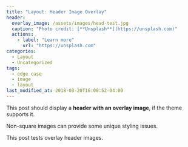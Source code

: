 ```yaml
---
title: "Layout: Header Image Overlay"
header:
  overlay_image: /assets/images/head-test.jpg
  caption: "Photo credit: [**Unsplash**](https://unsplash.com)"
  actions:
    - label: "Learn more"
      url: "https://unsplash.com"
categories:
  - Layout
  - Uncategorized
tags:
  - edge case
  - image
  - layout
last_modified_at: 2018-03-20T16:00:52-04:00
---
```


This post should display a **header with an overlay image**, if the theme supports it.

Non-square images can provide some unique styling issues.

This post tests overlay header images.

<!--stackedit_data:
eyJoaXN0b3J5IjpbMTUzMTc4Mjk4MiwtNDExODI3OTk5XX0=
-->